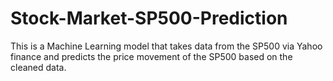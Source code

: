 # Stock-Market-SP500-Prediction
This is a Machine Learning model that takes data from the SP500 via Yahoo finance and predicts the price movement of the SP500 based on the cleaned data.
